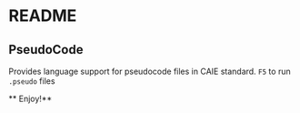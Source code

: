 # README
## PseudoCode

Provides language support for pseudocode files in CAIE standard.
`F5` to run `.pseudo` files

** Enjoy!**
